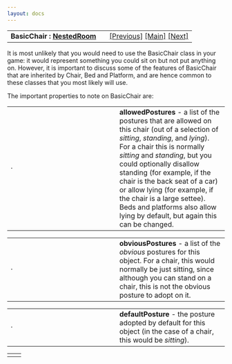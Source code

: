 ```yaml
---
layout: docs
---
```

<table width="100%" data-border="0" data-cellspacing="0"
data-cellpadding="3" data-bgcolor="#C0C0C0">
<colgroup>
<col style="width: 50%" />
<col style="width: 50%" />
</colgroup>
<tbody>
<tr>
<td style="text-align: left;"><strong>BasicChair : <a
href="nestedroom.html">NestedRoom</a><br />
</strong></td>
<td style="text-align: right;"><a href="nestedroom.html">[Previous]</a>
<a href="generalintroduction.html">[Main]</a> <a
href="platform.html">[Next]</a></td>
</tr>
</tbody>
</table>

  
It is most unlikely that you would need to use the BasicChair class in
your game: it would represent something you could sit on but not put
anything on. However, it is important to discuss some of the features of
BasicChair that are inherited by Chair, Bed and Platform, and are hence
common to these classes that you most likely will use.  
  
The important properties to note on BasicChair are:  
  

<table data-border="0" data-cellpadding="0" data-cellspacing="0">
<colgroup>
<col style="width: 50%" />
<col style="width: 50%" />
</colgroup>
<tbody>
<tr data-valign="top">
<td width="14"><strong></strong>·<strong></strong></td>
<td><strong>allowedPostures</strong> - a list of the postures that are
allowed on this chair (out of a selection of <em>sitting</em>,
<em>standing</em>, and <em>lying</em>). For a chair this is normally
<em>sitting</em> and <em>standing</em>, but you could optionally
disallow standing (for example, if the chair is the back seat of a car)
or allow lying (for example, if the chair is a large settee). Beds and
platforms also allow lying by default, but again this can be changed.
 <br />
</td>
</tr>
</tbody>
</table>

<table data-border="0" data-cellpadding="0" data-cellspacing="0">
<colgroup>
<col style="width: 50%" />
<col style="width: 50%" />
</colgroup>
<tbody>
<tr data-valign="top">
<td width="14"><strong></strong>·<strong></strong></td>
<td><strong>obviousPostures</strong> - a list of the <em>obvious</em>
postures for this object. For a chair, this would normally be just
sitting, since although you can stand on a chair, this is not the
obvious posture to adopt on it.  <br />
</td>
</tr>
</tbody>
</table>

<table data-border="0" data-cellpadding="0" data-cellspacing="0">
<colgroup>
<col style="width: 50%" />
<col style="width: 50%" />
</colgroup>
<tbody>
<tr data-valign="top">
<td width="14"><strong></strong>·<strong></strong></td>
<td><strong>defaultPosture</strong> - the posture adopted by default for
this object (in the case of a chair, this would be <em>sitting</em>).
 <br />
</td>
</tr>
</tbody>
</table>

|     |     |
|-----|-----|
|     |     |

  
  
